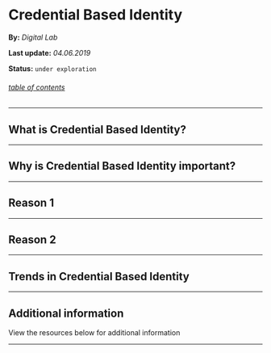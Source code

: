# Credential Based Identity

**By:** *Digital Lab*

**Last update:** *04.06.2019*

**Status:** `under exploration` 

###### [table of contents](index.html)

------

## What is Credential Based Identity?

------

## Why is Credential Based Identity important?

---

## Reason 1

---

## Reason 2

------

## Trends in Credential Based Identity 

------

## Additional information

View the resources below for additional information

---

<section data-background-iframe="https://player.vimeo.com/video/305420834?autoplay=1&title=0&byline=0" data-background-interactive></section>
